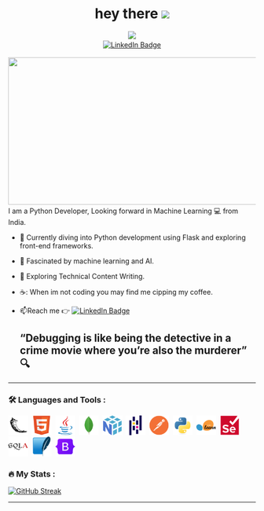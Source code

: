 <h1 align="center">
  hey there
  <img src="https://media.giphy.com/media/hvRJCLFzcasrR4ia7z/giphy.gif" width="30px"/>
</h1>
<div id="header" align="center">
  <img src="https://i.giphy.com/media/v1.Y2lkPTc5MGI3NjExb2JrM3NuZ2FqMGUxc2tnbmcyYWFudWtxczl0cHdneHRobmZjNTcxYiZlcD12MV9pbnRlcm5hbF9naWZfYnlfaWQmY3Q9Zw/QDjpIL6oNCVZ4qzGs7/giphy.gif" width="150">
</div>
<div id="badges" align="center">
  <a href="www.linkedin.com/in/ishashaikh">
  <img  src="https://img.shields.io/badge/LinkedIn-blue?style=for-the-badge&logo=linkedin&logoColor=white" alt="LinkedIn Badge"/>
  </a>
</div>
<div align="center">
  <img src="https://komarev.com/ghpvc/?username=ishaprogrammer&style=flat-square&color=blue" alt=""/>
</div>

<div align="center">
  <img src="https://github.com/user-attachments/assets/1521434e-7cbf-4016-a8c3-201d9efff847" width="600" height="300"/>
</div>
I am a Python Developer, Looking forward in Machine Learning 💻 from India.

- :telescope: Currently diving into Python development using Flask and exploring front-end frameworks.
- 🤖 Fascinated by machine learning and AI.
- :seedling: Exploring Technical Content Writing.
- ☕: When im not coding you may find me cipping my coffee.
- :mailbox:Reach me 👉 <a href="www.linkedin.com/in/ishashaikh">
  <img  src="https://img.shields.io/badge/LinkedIn-blue?style=for-the-badge&logo=linkedin&logoColor=white" alt="LinkedIn Badge" width="60"/>
  </a>
  
  ## “Debugging is like being the detective in a crime movie where you’re also the murderer” 🔍
---

### :hammer_and_wrench: Languages and Tools :
<div>
  <img src="https://github.com/devicons/devicon/blob/master/icons/flask/flask-original.svg" width="40" height="40"/>&nbsp;
  <img src="https://github.com/devicons/devicon/blob/master/icons/html5/html5-original.svg" width="40" height="40"/>&nbsp;
  <img src="https://github.com/devicons/devicon/blob/master/icons/java/java-original.svg" width="40" height="40"/>&nbsp;
  <img src="https://github.com/devicons/devicon/blob/master/icons/mongodb/mongodb-original.svg" width="40" height="40"/>&nbsp;
  <img src="https://github.com/devicons/devicon/blob/master/icons/numpy/numpy-original.svg" width="40" height="40"/>&nbsp;
  <img src="https://github.com/devicons/devicon/blob/master/icons/pandas/pandas-original.svg" width="40" height="40"/>&nbsp;
  <img src="https://github.com/devicons/devicon/blob/master/icons/postman/postman-original.svg" width="40" height="40"/>&nbsp;
  <img src="https://github.com/devicons/devicon/blob/master/icons/python/python-original.svg" width="40" height="40"/>&nbsp;
  <img src="https://github.com/devicons/devicon/blob/master/icons/scikitlearn/scikitlearn-original.svg" width="40" height="40"/>&nbsp;
  <img src="https://github.com/devicons/devicon/blob/master/icons/selenium/selenium-original.svg" width="40" height="40"/>&nbsp;
  <img src="https://github.com/devicons/devicon/blob/master/icons/sqlalchemy/sqlalchemy-original.svg" width="40" height="40"/>&nbsp;
  <img src="https://github.com/devicons/devicon/blob/master/icons/sqlite/sqlite-original.svg" width="40" height="40"/>&nbsp;
  <img src="https://github.com/devicons/devicon/blob/master/icons/bootstrap/bootstrap-original.svg" width="40" height="40"/>&nbsp;
</div
  
---

### :fire: My Stats :
<a href="https://git.io/streak-stats">
<img src="https://github-readme-streak-stats.herokuapp.com?user=ishaprogrammer&theme=radical" alt="GitHub Streak" />
</a>

---
